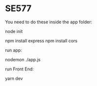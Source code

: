 # SE577

You need to do these inside the app folder:

node init

npm install express
npm install cors


run app:

nodemon ./app.js

run Front End:

yarn dev
